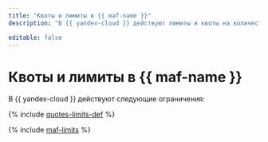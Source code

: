 ```yaml
---
title: "Квоты и лимиты в {{ maf-name }}"
description: "В {{ yandex-cloud }} действуют лимиты и квоты на количество используемых ресурсов. Более подробно об ограничениях вы узнаете из данной статьи."

editable: false
---
```


# Квоты и лимиты в  {{ maf-name }}

В {{ yandex-cloud }} действуют следующие ограничения:

{% include [quotes-limits-def](../../_includes/quotes-limits-def.md) %}

{% include [maf-limits](../../_includes/mdb/maf/limits.md) %}
